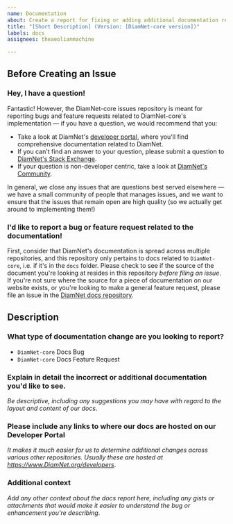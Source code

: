 ```yaml
---
name: Documentation
about: Create a report for fixing or adding additional documentation related to DiamNet-core
title: "[Short Description] (Version: [DiamNet-core version])"
labels: docs
assignees: theaeolianmachine

---
```


## Before Creating an Issue

### Hey, I have a question!

Fantastic! However, the DiamNet-core issues repository is meant for reporting bugs and feature
requests related to DiamNet-core's implementation — if you have a question, we would recommend that
you:

* Take a look at DiamNet's [developer portal][1], where you'll find comprehensive documentation
  related to DiamNet.
* If you can't find an answer to your question, please submit a question to [DiamNet's Stack
  Exchange][2].
* If your question is non-developer centric, take a look at [DiamNet's Community][3].

In general, we close any issues that are questions best served elsewhere — we have a small
community of people that manages issues, and we want to ensure that the issues that remain open are
high quality (so we actually get around to implementing them!)

[1]: https://www.DiamNet.org/developers/
[2]: https://DiamNet.stackexchange.com/
[3]: https://www.DiamNet.org/community

### I'd like to report a bug or feature request related to the documentation!

First, consider that DiamNet's documentation is spread across multiple repositories, and this repository only pertains to docs related to `DiamNet-core`, i.e. if it's in the `docs` folder. Please check to see if the source of the document you're looking at resides in this repository *before filing an issue*. If you're not sure where the source for a piece of documentation on our website exists, or you're looking to make a general feature request, please file an issue in the [DiamNet docs repository][4].

[4]: https://github.com/DiamNet/docs

## Description

### What type of documentation change are you looking to report?
* `DiamNet-core` Docs Bug
* `DiamNet-core` Docs Feature Request

### Explain in detail the incorrect or additional documentation you'd like to see.

*Be descriptive, including any suggestions you may have with regard to the layout and content of our docs*.

### Please include any links to where our docs are hosted on our Developer Portal

*It makes it much easier for us to determine additional changes across various other repositories. Usually these are hosted at https://www.DiamNet.org/developers*.

### Additional context
*Add any other context about the docs report here, including any gists or attachments that would make it easier to understand the bug or enhancement you're describing*.
